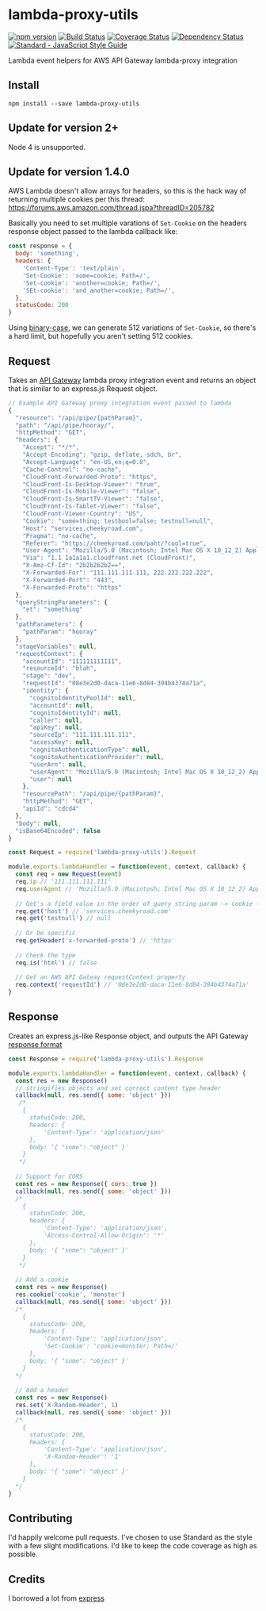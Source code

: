 # lambda-proxy-utils
[![npm version](https://badge.fury.io/js/lambda-proxy-utils.svg)](https://badge.fury.io/js/lambda-proxy-utils)
[![Build Status](https://travis-ci.org/geoffdutton/lambda-proxy-utils.svg?branch=master)](https://travis-ci.org/geoffdutton/lambda-proxy-utils)
[![Coverage Status](https://coveralls.io/repos/github/geoffdutton/lambda-proxy-utils/badge.svg?branch=master)](https://coveralls.io/github/geoffdutton/lambda-proxy-utils?branch=master)
[![Dependency Status](https://david-dm.org/geoffdutton/lambda-proxy-utils.svg)](https://david-dm.org/geoffdutton/lambda-proxy-utils/)
[![Standard - JavaScript Style Guide](https://img.shields.io/badge/code_style-standard-brightgreen.svg)](http://standardjs.com/)

Lambda event helpers for AWS API Gateway lambda-proxy integration

## Install
```
npm install --save lambda-proxy-utils
```

## Update for version 2+
Node 4 is unsupported.

## Update for version 1.4.0
AWS Lambda doesn't allow arrays for headers, so this is the hack way of returning multiple cookies per this thread:
https://forums.aws.amazon.com/thread.jspa?threadID=205782

Basically you need to set multiple varations of `Set-Cookie` on the headers response object passed to the lambda callback like:
```javascript
const response = {
  body: 'something',
  headers: {
    'Content-Type': 'text/plain',
    'Set-Cookie': 'some=cookie; Path=/',
    'Set-cookie': 'another=cookie; Path=/',
    'SEt-cookie': 'and_another=cookie; Path=/',
  },
  statusCode: 200
}
```

Using [binary-case](https://www.npmjs.com/package/binary-case), we can generate 512 variations of `Set-Cookie`, so there's a hard limit, but hopefully you aren't setting 512 cookies.

## Request
Takes an [API Gateway](http://docs.aws.amazon.com/apigateway/latest/developerguide/api-gateway-set-up-simple-proxy.html#api-gateway-set-up-lambda-proxy-integration-on-proxy-resource) lambda proxy integration event and returns an object that is similar to an express.js Request object.
```javascript
// Example API Gateway proxy integration event passed to lambda
{
  "resource": "/api/pipe/{pathParam}",
  "path": "/api/pipe/hooray/",
  "httpMethod": "GET",
  "headers": {
    "Accept": "*/*",
    "Accept-Encoding": "gzip, deflate, sdch, br",
    "Accept-Language": "en-US,en;q=0.8",
    "Cache-Control": "no-cache",
    "CloudFront-Forwarded-Proto": "https",
    "CloudFront-Is-Desktop-Viewer": "true",
    "CloudFront-Is-Mobile-Viewer": "false",
    "CloudFront-Is-SmartTV-Viewer": "false",
    "CloudFront-Is-Tablet-Viewer": "false",
    "CloudFront-Viewer-Country": "US",
    "Cookie": "some=thing; testbool=false; testnull=null",
    "Host": "services.cheekyroad.com",
    "Pragma": "no-cache",
    "Referer": "https://cheekyroad.com/paht/?cool=true",
    "User-Agent": "Mozilla/5.0 (Macintosh; Intel Mac OS X 10_12_2) AppleWebKit/537.36 (KHTML, like Gecko) Chrome/55.0.2883.95 Safari/537.36",
    "Via": "1.1 1a1a1a1.cloudfront.net (CloudFront)",
    "X-Amz-Cf-Id": "2b2b2b2b2==",
    "X-Forwarded-For": "111.111.111.111, 222.222.222.222",
    "X-Forwarded-Port": "443",
    "X-Forwarded-Proto": "https"
  },
  "queryStringParameters": {
    "et": "something"
  },
  "pathParameters": {
    "pathParam": "hooray"
  },
  "stageVariables": null,
  "requestContext": {
    "accountId": "111111111111",
    "resourceId": "blah",
    "stage": "dev",
    "requestId": "08e3e2d0-daca-11e6-8d84-394b4374a71a",
    "identity": {
      "cognitoIdentityPoolId": null,
      "accountId": null,
      "cognitoIdentityId": null,
      "caller": null,
      "apiKey": null,
      "sourceIp": "111.111.111.111",
      "accessKey": null,
      "cognitoAuthenticationType": null,
      "cognitoAuthenticationProvider": null,
      "userArn": null,
      "userAgent": "Mozilla/5.0 (Macintosh; Intel Mac OS X 10_12_2) AppleWebKit/537.36 (KHTML, like Gecko) Chrome/55.0.2883.95 Safari/537.36",
      "user": null
    },
    "resourcePath": "/api/pipe/{pathParam}",
    "httpMethod": "GET",
    "apiId": "cdcd4"
  },
  "body": null,
  "isBase64Encoded": false
}

const Request = require('lambda-proxy-utils').Request

module.exports.lambdaHandler = function(event, context, callback) {
  const req = new Request(event)
  req.ip // '111.111.111.111'
  req.userAgent // 'Mozilla/5.0 (Macintosh; Intel Mac OS X 10_12_2) AppleWebKit/537.36 (KHTML, like Gecko) Chrome/55.0.2883.95 Safari/537.36'
  
  // Get's a field value in the order of query string param -> cookie -> header
  req.get('host') // 'services.cheekyroad.com'
  req.get('testnull') // null
  
  // Or be specific
  req.getHeader('x-forwarded-proto') // 'https'
  
  // Check the type
  req.is('html') // false
  
  // Get an AWS API Gateay requestContext property
  req.context('requestId') // '08e3e2d0-daca-11e6-8d84-394b4374a71a'
}
```

## Response
Creates an express.js-like Response object, and outputs the API Gateway [response format](http://docs.aws.amazon.com/apigateway/latest/developerguide/api-gateway-set-up-simple-proxy.html#api-gateway-simple-proxy-for-lambda-output-format)
```javascript
const Response = require('lambda-proxy-utils').Response

module.exports.lambdaHandler = function(event, context, callback) {
  const res = new Response()
  // stringifies objects and set correct content type header
  callback(null, res.send({ some: 'object' }))
   /*
    {
      statusCode: 200,
      headers: {
          'Content-Type': 'application/json'
      },
      body: '{ "some": "object" }'
    }
   */
  
  // Support for CORS
  const res = new Response({ cors: true })
  callback(null, res.send({ some: 'object' }))
  /*
    {
      statusCode: 200,
      headers: {
          'Content-Type': 'application/json',
          'Access-Control-Allow-Origin': '*'
      },
      body: '{ "some": "object" }'
    }
   */
   
  // Add a cookie
  const res = new Response()
  res.cookie('cookie', 'monster')
  callback(null, res.send({ some: 'object' }))
  /*
    {
      statusCode: 200,
      headers: {
          'Content-Type': 'application/json',
          'Set-Cookie': 'cookie=monster; Path=/'
      },
      body: '{ "some": "object" }'
    }
  */
  
  // Add a header
  const res = new Response()
  res.set('X-Random-Header', 1)
  callback(null, res.send({ some: 'object' }))
  /*
    {
      statusCode: 200,
      headers: {
          'Content-Type': 'application/json',
          'X-Random-Header': '1'
      },
      body: '{ "some": "object" }'
    }
  */
}
```

## Contributing
I'd happily welcome pull requests. I've chosen to use Standard as the style with a few slight modifications. I'd like to keep the code coverage as high as possible.

## Credits
I borrowed a lot from [express](https://github.com/expressjs/express)
